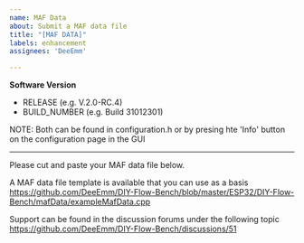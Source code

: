 ```yaml
---
name: MAF Data
about: Submit a MAF data file
title: "[MAF DATA]"
labels: enhancement
assignees: 'DeeEmm'

---
```


**Software Version**
- RELEASE (e.g. V.2.0-RC.4) 
- BUILD_NUMBER (e.g. Build 31012301)

NOTE: Both can be found in configuration.h or by presing hte 'Info' button on the configuration page in the GUI

---

Please cut and paste your MAF data file below.

A MAF data file template is available that you can use as a basis
https://github.com/DeeEmm/DIY-Flow-Bench/blob/master/ESP32/DIY-Flow-Bench/mafData/exampleMafData.cpp

Support can be found in the discussion forums under the following topic
https://github.com/DeeEmm/DIY-Flow-Bench/discussions/51
